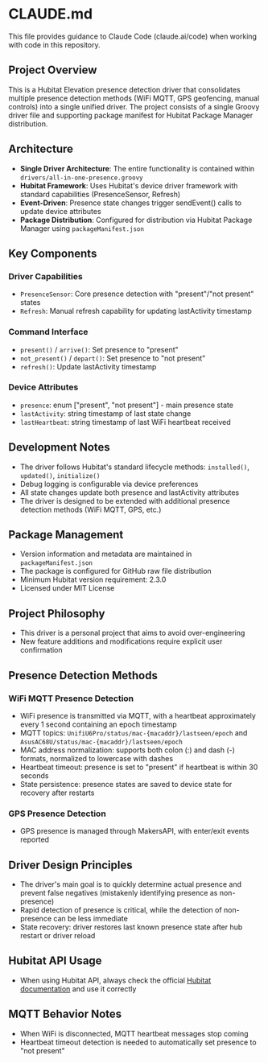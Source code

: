 # CLAUDE.md

This file provides guidance to Claude Code (claude.ai/code) when working with code in this repository.

## Project Overview

This is a Hubitat Elevation presence detection driver that consolidates multiple presence detection methods (WiFi MQTT, GPS geofencing, manual controls) into a single unified driver. The project consists of a single Groovy driver file and supporting package manifest for Hubitat Package Manager distribution.

## Architecture

- **Single Driver Architecture**: The entire functionality is contained within `drivers/all-in-one-presence.groovy`
- **Hubitat Framework**: Uses Hubitat's device driver framework with standard capabilities (PresenceSensor, Refresh)
- **Event-Driven**: Presence state changes trigger sendEvent() calls to update device attributes
- **Package Distribution**: Configured for distribution via Hubitat Package Manager using `packageManifest.json`

## Key Components

### Driver Capabilities
- `PresenceSensor`: Core presence detection with "present"/"not present" states
- `Refresh`: Manual refresh capability for updating lastActivity timestamp

### Command Interface
- `present()` / `arrive()`: Set presence to "present"
- `not_present()` / `depart()`: Set presence to "not present" 
- `refresh()`: Update lastActivity timestamp

### Device Attributes
- `presence`: enum ["present", "not present"] - main presence state
- `lastActivity`: string timestamp of last state change
- `lastHeartbeat`: string timestamp of last WiFi heartbeat received

## Development Notes

- The driver follows Hubitat's standard lifecycle methods: `installed()`, `updated()`, `initialize()`
- Debug logging is configurable via device preferences
- All state changes update both presence and lastActivity attributes
- The driver is designed to be extended with additional presence detection methods (WiFi MQTT, GPS, etc.)

## Package Management

- Version information and metadata are maintained in `packageManifest.json`
- The package is configured for GitHub raw file distribution
- Minimum Hubitat version requirement: 2.3.0
- Licensed under MIT License

## Project Philosophy

- This driver is a personal project that aims to avoid over-engineering
- New feature additions and modifications require explicit user confirmation

## Presence Detection Methods

### WiFi MQTT Presence Detection
- WiFi presence is transmitted via MQTT, with a heartbeat approximately every 1 second containing an epoch timestamp
- MQTT topics: `UnifiU6Pro/status/mac-{macaddr}/lastseen/epoch` and `AsusAC68U/status/mac-{macaddr}/lastseen/epoch`
- MAC address normalization: supports both colon (:) and dash (-) formats, normalized to lowercase with dashes
- Heartbeat timeout: presence is set to "present" if heartbeat is within 30 seconds
- State persistence: presence states are saved to device state for recovery after restarts

### GPS Presence Detection
- GPS presence is managed through MakersAPI, with enter/exit events reported

## Driver Design Principles

- The driver's main goal is to quickly determine actual presence and prevent false negatives (mistakenly identifying presence as non-presence)
- Rapid detection of presence is critical, while the detection of non-presence can be less immediate
- State recovery: driver restores last known presence state after hub restart or driver reload

## Hubitat API Usage

- When using Hubitat API, always check the official [Hubitat documentation](https://docs2.hubitat.com/en/developer/driver/overview) and use it correctly

## MQTT Behavior Notes

- When WiFi is disconnected, MQTT heartbeat messages stop coming
- Heartbeat timeout detection is needed to automatically set presence to "not present"